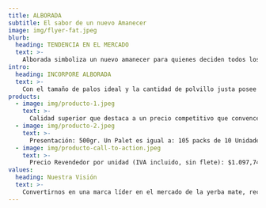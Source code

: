```yaml
---
title: ALBORADA
subtitle: El sabor de un nuevo Amanecer
image: img/flyer-fat.jpeg
blurb:
  heading: TENDENCIA EN EL MERCADO
  text: >-
    Alborada simboliza un nuevo amanecer para quienes deciden todos los días, con la sencillez de un mate, desde el amor, la amistad, la unión y el compartir, mostrarse agradecidos a la vida y al Creador desde la primera luz del alba.
intro:
  heading: INCORPORE ALBORADA
  text: >-
    Con el tamaño de palos ideal y la cantidad de polvillo justa posee un sabor meticulosamente diseñado para el deleite del consumidor. Arbolada es una yerba suave que no se lava rápido.
products:
  - image: img/producto-1.jpeg
    text: >-
      Calidad superior que destaca a un precio competitivo que convence.
  - image: img/producto-2.jpeg
    text: >-
      Presentación: 500gr. Un Palet es igual a: 105 packs de 10 Unidades.      
  - image: img/producto-call-to-action.jpeg
    text: >-
      Precio Revendedor por unidad (IVA incluido, sin flete): $1.097,74
values:
  heading: Nuestra Visión
  text: >-
    Convertirnos en una marca líder en el mercado de la yerba mate, reconocida no solo por la calidad de nuestros productos, sino también por promover valores fundamentales como la fe, la unión y el compartir. Queremos ser el puente que une a las personas, marcando tendencia en el mercado y dejando una huella positiva en la vida de nuestros consumidores.
---
```

